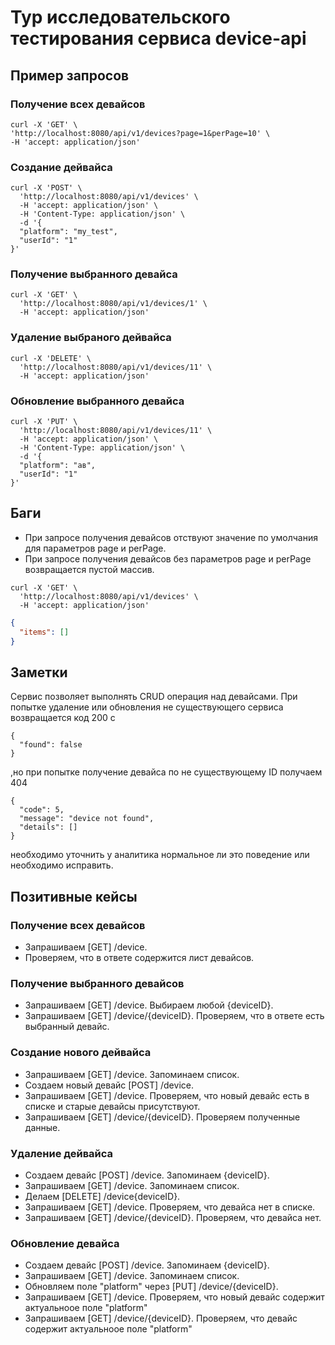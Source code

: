 #  Тур исследовательского тестирования сервиса device-api

## Пример запросов

### Получение всех девайсов
```curl
curl -X 'GET' \
'http://localhost:8080/api/v1/devices?page=1&perPage=10' \
-H 'accept: application/json'
```
### Создание дейвайса
```curl
curl -X 'POST' \
  'http://localhost:8080/api/v1/devices' \
  -H 'accept: application/json' \
  -H 'Content-Type: application/json' \
  -d '{
  "platform": "my_test",
  "userId": "1"
}'
```
### Получение выбранного девайса
```curl
curl -X 'GET' \
  'http://localhost:8080/api/v1/devices/1' \
  -H 'accept: application/json'
```

### Удаление выбраного дейвайса
```curl
curl -X 'DELETE' \
  'http://localhost:8080/api/v1/devices/11' \
  -H 'accept: application/json'
```

###  Обновление выбранного девайса
```curl
curl -X 'PUT' \
  'http://localhost:8080/api/v1/devices/11' \
  -H 'accept: application/json' \
  -H 'Content-Type: application/json' \
  -d '{
  "platform": "ав",
  "userId": "1"
}'
```


## Баги
* При запросе получения девайсов отствуют значение по умолчания для параметров page и perPage.
* При запросе получения девайсов без параметров page и perPage возвращается пустой массив.
```curl
curl -X 'GET' \
  'http://localhost:8080/api/v1/devices' \
  -H 'accept: application/json'
```

```json
{
  "items": []
}
```


## Заметки
Сервис позволяет выполнять CRUD операция над девайсами. При попытке удаление или обновления не существующего сервиса
возвращается код 200 с
```
{
  "found": false
}
```
,но при попытке получение девайса по не существующему ID получаем 404
```
{
  "code": 5,
  "message": "device not found",
  "details": []
}
```
необходимо уточнить у аналитика нормальное ли это поведение или необходимо исправить.

## Позитивные кейсы

### Получение всех девайсов
* Запрашиваем [GET] /device.
* Проверяем, что в ответе содержится лист девайсов.

### Получение выбранного девайсов
* Запрашиваем [GET] /device. Выбираем любой {deviceID}.
* Запрашиваем [GET] /device/{deviceID}. Проверяем, что в ответе есть выбранный девайс.

### Создание нового дейвайса
* Запрашиваем [GET] /device. Запоминаем список.
* Создаем новый девайс [POST] /device.
* Запрашиваем [GET] /device. Проверяем, что новый девайс есть в списке и старые девайсы присутствуют.
* Запрашиваем [GET] /device/{deviceID}. Проверяем полученные данные.

### Удаление дейвайса
* Создаем девайс [POST] /device. Запоминаем {deviceID}.
* Запрашиваем [GET] /device. Запоминаем список.
* Делаем [DELETE] /device{deviceID}.
* Запрашиваем [GET] /device. Проверяем, что девайса нет в списке.
* Запрашиваем [GET] /device/{deviceID}. Проверяем, что девайса нет.

### Обновление девайса
* Создаем девайс [POST] /device. Запоминаем {deviceID}.
* Запрашиваем [GET] /device. Запоминаем список.
* Обновляем поле "platform" через [PUT] /device/{deviceID}.
* Запрашиваем [GET] /device. Проверяем, что новый девайс содержит актуальноое поле "platform"
* Запрашиваем [GET] /device/{deviceID}. Проверяем, что девайс содержит актуальноое поле "platform"
